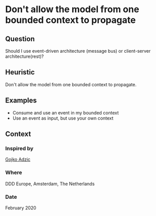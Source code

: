 # Don't allow the model from one bounded context to propagate

## Question
Should I use event-driven architecture (message bus) or client-server architecture(rest)?

## Heuristic
Don't allow the model from one bounded context to propagate.

## Examples
- Consume and use an event in my bounded context
- Use an event as input, but use your own context

## Context
### Inspired by
[Gojko Adzic](https://twitter.com/gojkoadzic)

### Where
DDD Europe, Amsterdam, The Netherlands

### Date
February 2020